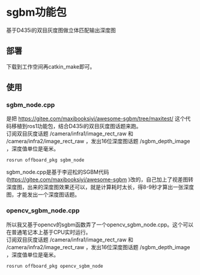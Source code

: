 # sgbm功能包
基于D435i的双目灰度图做立体匹配输出深度图
## 部署
下载到工作空间再catkin_make即可。  

## 使用

### sgbm_node.cpp
是把 https://gitee.com/maxibooksiyi/awesome-sgbm/tree/maxitest/ 这个代码移植到ros1功能包，结合D435i的双目灰度图话题来跑。  
订阅双目灰度话题 /camera/infra1/image_rect_raw 和 /camera/infra2/image_rect_raw ，发出16位深度图话题 /sgbm_depth_image ，深度值单位是毫米。  

```
rosrun offboard_pkg sgbm_node
```

sgbm_node.cpp是基于李迎松的SGBM代码(https://gitee.com/maxibooksiyi/awesome-sgbm )改的，自己加上了视差图转深度图，出来的深度图效果还可以，就是计算耗时太长，得8-9秒才算出一张深度图，才能发出一个深度图话题。  

### opencv_sgbm_node.cpp
所以我又基于opencv的sgbm函数弄了一个opencv_sgbm_node.cpp。这个可以在普通笔记本上基于CPU实时运行。  
订阅双目灰度话题 /camera/infra1/image_rect_raw 和 /camera/infra2/image_rect_raw ，发出16位深度图话题 /sgbm_depth_image ，深度值单位是毫米。  

```
rosrun offboard_pkg opencv_sgbm_node
```


